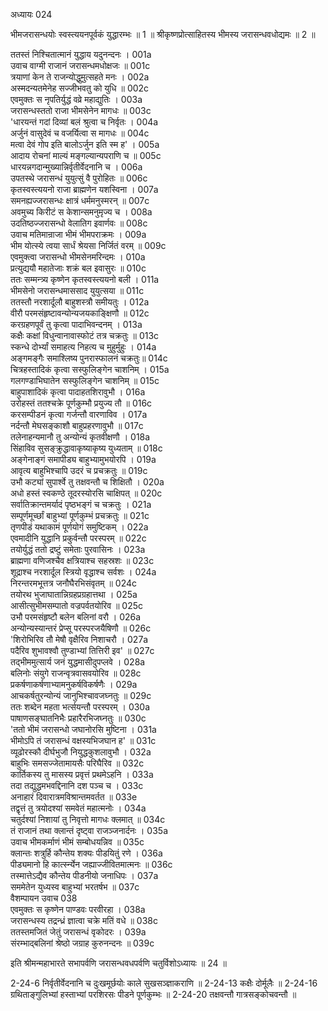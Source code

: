 अध्यायः 024

भीमजरासन्धयोः स्वस्त्ययनपूर्वकं युद्धारम्भः ॥ 1 ॥ श्रीकृष्णप्रोत्साहितस्य भीमस्य जरासन्धवधोद्यमः ॥ 2 ॥

ततस्तं निश्चितात्मानं युद्धाय यदुनन्दनः ।	001a  
उवाच वाग्मी राजानं जरासन्धमधोक्षजः ॥	001c  
त्रयाणां केन ते राजन्योद्धुमुत्सहते मनः ।	002a  
अस्मदन्यतमेनेह सज्जीभवतु को युधि ॥	002c  
एवमुक्तः स नृपतिर्युद्धं वव्रे महाद्युतिः ।	003a  
जरासन्धस्ततो राजा भीमसेनेन मागधः ॥     	003c  
\'धारयन्तं गदां दिव्यां बलं श्रुत्वा च निर्वृतः ।	004a  
अर्जुनं वासुदेवं च वजर्यित्वा स मागधः ॥	004c  
मत्वा देवं गोप इति बालोऽर्जुन इति स्म ह\' ।	005a  
आदाय रोचनां माल्यं मङ्गल्यान्यपराणि च ॥	005c  
धारयन्नगदान्मुख्यान्निर्वृतीर्वेदनानि च ।	006a  
उपतस्थे जरासन्धं युयुत्सुं वै पुरोहितः ॥	006c  
कृतस्वस्त्ययनो राजा ब्राह्मणेन यशस्विना ।	007a  
समनह्यज्जरासन्धः क्षात्रं धर्ममनुस्मरन् ॥	007c  
अवमुच्य किरीटं स केशान्समनुमृज्य च ।	008a  
उदतिष्ठज्जरासन्धो वेलातिग इवार्णवः ॥	008c  
उवाच मतिमान्राजा भीमं भीमपराक्रमः ।	009a  
भीम योत्स्ये त्वया सार्धं श्रेयसा निर्जितं वरम् ॥	009c  
एवमुक्त्वा जरासन्धो भीमसेनमरिन्दमः ।	010a  
प्रत्युद्ययौ महातेजाः शक्रं बल इवासुरः ॥	010c  
ततः सम्मन्त्र्य कृष्णेन कृतस्वस्त्ययनो बली ।	011a  
भीमसेनो जरासन्धमाससाद युयुत्सया ॥	011c  
ततस्तौ नरशार्दूलौ बाहुशस्त्रौ समीयतुः ।	012a  
वीरौ परमसंहृष्टावन्योन्यजयकाङ्क्षिणौ ॥	012c  
करग्रहणपूर्वं तु कृत्वा पादाभिवन्दनम् ।	013a  
कक्षैः कक्षां विधुन्वानावास्फोटं तत्र चक्रतुः ॥	013c  
स्कन्धे दोर्भ्यां समाहत्य निहत्य च मुहुर्मुहुः ।	014a  
अङ्गमङ्गैः समाश्लिष्य पुनरास्फालनं चक्रतुः॥	014c  
चित्रहस्तादिकं कृत्वा सस्फुलिङ्गेन चाशनिम् ।	015a  
गलगण्डाभिघातेन सस्फुलिङ्गेन चाशनिम् ॥	015c  
बाहुपाशादिकं कृत्वा पादाहतशिरावुभौ ।	016a  
उरोहस्तं ततश्चक्रे पूर्णकुम्भौ प्रयुज्य तौ ॥	016c  
करसम्पीडनं कृत्वा गर्जन्तौ वारणाविव ।	017a  
नर्दन्तौ मेघसङ्काशौ बाहुप्रहरणावुभौ ॥	017c  
तलेनाहन्यमानौ तु अन्योन्यं कृतवीक्षणौ ।	018a  
सिंहाविव सुसङ्क्रुद्धावाकृष्याकृष्य युध्यताम् ॥	018c  
अङ्गेनाङ्गं समापीड्य बाहुभ्यामुभयोरपि ।	019a  
आवृत्य बाहुभिश्चापि उदरं च प्रचक्रतुः ॥	019c  
उभौ कट्यां सुपार्श्वे तु तक्षवन्तौ च शिक्षितौ ।	020a  
अधो हस्तं स्वकण्ठे तूदरस्योरसि चाक्षिपत् ॥	020c  
सर्वातिक्रान्तमर्यादं पृष्ठभङ्गं च चक्रतुः ।	021a  
सम्पूर्णमूर्च्छां बाहुभ्यां पूर्णकुम्भं प्रचक्रतुः ॥	021c  
तृणपीडं यथाकामं पूर्णयोगं समुष्टिकम् ।	022a  
एवमादीनि युद्धानि प्रकुर्वन्तौ परस्परम् ॥	022c  
तयोर्युद्धं ततो द्रष्टुं समेताः पुरवासिनः ।	023a  
ब्राह्मणा वणिजश्चैव क्षत्रियाश्च सहस्रशः ॥	023c  
शूद्राश्च नरशार्दूल स्त्रियो वृद्धाश्च सर्वशः ।	024a  
निरन्तरमभूत्तत्र जनौघैरभिसंवृतम् ॥	024c  
तयोरथ भुजाघातान्निग्रहप्रग्रहात्तथा ।	025a  
आसीत्सुभीमसम्पातो वज्रपर्वतयोरिव ॥	025c  
उभौ परमसंहृष्टौ बलेन बलिनां वरौ ।	026a  
अन्योन्यस्यान्तरं प्रेप्सू परस्परजयैषिणौ ॥	026c  
\'शिरोभिरिव तौ मेषौ वृक्षैरिव निशाचरौ ।	027a  
पदैरिव शुभावश्वौ तुण्डाभ्यां तित्तिरी इव\' ॥	027c  
तद्भीममुत्सार्य जनं युद्धमासीदुपप्लवे ।	028a  
बलिनोः संयुगे राजन्वृत्रवासवयोरिव ॥	028c  
प्रकर्षणाकर्षणाभ्यामनुकर्षविकर्षणैः ।	029a  
आचकर्षतुरन्योन्यं जानुभिश्चावजघ्नतुः ॥	029c  
ततः शब्देन महता भर्त्सयन्तौ परस्परम् ।	030a  
पाषाणसङ्घातनिभैः प्रहारैरभिजघ्नतुः ॥	030c  
\'ततो भीमं जरासन्धो जघानोरसि मुष्टिना ।	031a  
भीमोऽपि तं जरासन्धं वक्षस्यभिजघान ह\' ॥	031c  
व्यूढोरस्कौ दीर्घभुजौ नियुद्धकुशलावुभौ ।	032a  
बाहुभिः समसज्जेतामायसैः परिघैरिव ॥	032c  
कार्तिकस्य तु मासस्य प्रवृत्तं प्रथमेऽहनि ।	033a  
तदा तद्युद्धमभवद्दिनानि दश पञ्च च ।	033c  
अनाहारं दिवारात्रमविश्रान्तमवर्तत ॥	033e  
तद्वृत्तं तु त्रयोदश्यां समवेतं महात्मनोः ।	034a  
चतुर्दश्यां निशायां तु निवृत्तो मागधः क्लमात् ॥	034c  
तं राजानं तथा क्लान्तं दृष्ट्वा राजञ्जनार्दनः ।	035a  
उवाच भीमकर्माणं भीमं सम्बोधयन्निव ॥	035c  
क्लान्तः शत्रुर्हि कौन्तेय शक्यः पीडयितुं रणे ।	036a  
पीड्यमानो हि कार्त्स्न्येन जह्याज्जीवितमात्मनः ॥	036c  
तस्मात्तेऽद्यैव कौन्तेय पीडनीयो जनाधिपः ।	037a  
सममेतेन युध्यस्व बाहुभ्यां भरतर्षभ ॥	037c  
वैशम्पायन उवाच 	038  
एवमुक्तः स कृष्णेन पाण्डवः परवीरहा ।	038a  
जरासन्धस्य तद्रन्ध्रं ज्ञात्वा चक्रे मतिं वधे ॥	038c  
ततस्तमजितं जेतुं जरासन्धं वृकोदरः ।	039a  
संरम्भाद्बलिनां श्रेष्ठो जग्राह कुरुनन्दनः ॥ 	039c  

इति श्रीमन्महाभारते सभापर्वणि जरासन्धवधपर्वणि चतुर्विशोऽध्यायः ॥ 24 ॥

2-24-6 निर्वृतीर्वेदनानि च दुःखमूर्छयोः काले सुखसञ्ज्ञाकराणि ॥ 
2-24-13 कक्षैः दोर्मूलैः ॥ 
2-24-16 ग्रथिताङ्गुलिभ्यां हस्ताभ्यां परशिरसः पीडने पूर्णकुम्भः ॥ 
2-24-20 तक्षवन्तौ गात्रसङ्कोचवन्तौ ॥
